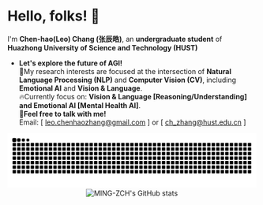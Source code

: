 
# Hello, folks! 🚀

I'm **Chen-hao(Leo) Chang (张辰皓)**, an **undergraduate student** of **Huazhong University of Science and Technology (HUST)**
* **Let's explore the future of AGI!** \
💬My research interests are focused at the intersection of **Natural Language Processing (NLP)** and **Computer Vision (CV)**, including **Emotional AI** and **Vision & Language**. \
🔥Currently focus on: **Vision & Language [Reasoning/Understanding] and Emotional AI [Mental Health AI]**.\
📧**Feel free to talk with me!** \
Email: [ leo.chenhaozhang@gmail.com ] or [ ch_zhang@hust.edu.cn ]

<picture>
  <source media="(prefers-color-scheme: dark)" srcset="https://raw.githubusercontent.com/MING-ZCH/MING-ZCH/output/github-contribution-grid-snake-dark.svg">
  <source media="(prefers-color-scheme: light)" srcset="https://raw.githubusercontent.com/MING-ZCH/MING-ZCH/output/github-contribution-grid-snake.svg">
  <img alt="github contribution grid snake animation" src="https://raw.githubusercontent.com/MING-ZCH/MING-ZCH/output/github-contribution-grid-snake.svg">
</picture>

<div align="center">
  <img src="https://github-readme-stats.vercel.app/api?username=MING-ZCH&count_private=true&show_icons=true&theme=dracula" alt="MING-ZCH's GitHub stats" />
</div>
